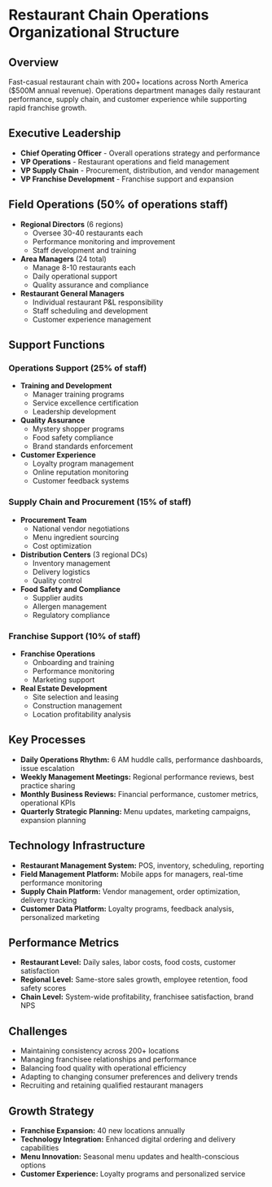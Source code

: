 # Restaurant Chain Operations Organizational Structure

## Overview
Fast-casual restaurant chain with 200+ locations across North America ($500M annual revenue). Operations department manages daily restaurant performance, supply chain, and customer experience while supporting rapid franchise growth.

## Executive Leadership
- **Chief Operating Officer** - Overall operations strategy and performance
- **VP Operations** - Restaurant operations and field management
- **VP Supply Chain** - Procurement, distribution, and vendor management
- **VP Franchise Development** - Franchise support and expansion

## Field Operations (50% of operations staff)
- **Regional Directors** (6 regions)
  - Oversee 30-40 restaurants each
  - Performance monitoring and improvement
  - Staff development and training
- **Area Managers** (24 total)
  - Manage 8-10 restaurants each
  - Daily operational support
  - Quality assurance and compliance
- **Restaurant General Managers**
  - Individual restaurant P&L responsibility
  - Staff scheduling and development
  - Customer experience management

## Support Functions

### Operations Support (25% of staff)
- **Training and Development**
  - Manager training programs
  - Service excellence certification
  - Leadership development
- **Quality Assurance**
  - Mystery shopper programs
  - Food safety compliance
  - Brand standards enforcement
- **Customer Experience**
  - Loyalty program management
  - Online reputation monitoring
  - Customer feedback systems

### Supply Chain and Procurement (15% of staff)
- **Procurement Team**
  - National vendor negotiations
  - Menu ingredient sourcing
  - Cost optimization
- **Distribution Centers** (3 regional DCs)
  - Inventory management
  - Delivery logistics
  - Quality control
- **Food Safety and Compliance**
  - Supplier audits
  - Allergen management
  - Regulatory compliance

### Franchise Support (10% of staff)
- **Franchise Operations**
  - Onboarding and training
  - Performance monitoring
  - Marketing support
- **Real Estate Development**
  - Site selection and leasing
  - Construction management
  - Location profitability analysis

## Key Processes
- **Daily Operations Rhythm:** 6 AM huddle calls, performance dashboards, issue escalation
- **Weekly Management Meetings:** Regional performance reviews, best practice sharing
- **Monthly Business Reviews:** Financial performance, customer metrics, operational KPIs
- **Quarterly Strategic Planning:** Menu updates, marketing campaigns, expansion planning

## Technology Infrastructure
- **Restaurant Management System:** POS, inventory, scheduling, reporting
- **Field Management Platform:** Mobile apps for managers, real-time performance monitoring
- **Supply Chain Platform:** Vendor management, order optimization, delivery tracking
- **Customer Data Platform:** Loyalty programs, feedback analysis, personalized marketing

## Performance Metrics
- **Restaurant Level:** Daily sales, labor costs, food costs, customer satisfaction
- **Regional Level:** Same-store sales growth, employee retention, food safety scores
- **Chain Level:** System-wide profitability, franchisee satisfaction, brand NPS

## Challenges
- Maintaining consistency across 200+ locations
- Managing franchisee relationships and performance
- Balancing food quality with operational efficiency
- Adapting to changing consumer preferences and delivery trends
- Recruiting and retaining qualified restaurant managers

## Growth Strategy
- **Franchise Expansion:** 40 new locations annually
- **Technology Integration:** Enhanced digital ordering and delivery capabilities
- **Menu Innovation:** Seasonal menu updates and health-conscious options
- **Customer Experience:** Loyalty programs and personalized service

